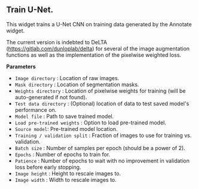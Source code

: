 ## Train U-Net. 

This widget trains a U-Net CNN on training data generated by the Annotate widget.

The current version is indebted to DeLTA (https://gitlab.com/dunloplab/delta) for several of the image augmentation functions as well as the implementation of the pixelwise weighted loss.

**Parameters**

* `Image directory` : Location of raw images.
* `Mask directory` : Location of segmentation masks.
* `Weights directory` : Location of pixelwise weights for training (will be auto-generated if not found).
* `Test data directory` : (Optional) location of data to test saved model's performance on.
* `Model file` : Path to save trained model.
* `Load pre-trained weights` : Option to load pre-trained model.
* `Source model`: Pre-trained model location.
* `Training / validation split` : Fraction of images to use for training vs. validation.
* `Batch size` : Number of samples per epoch (should be a power of 2).
* `Epochs` : Number of epochs to train for.
* `Patience` : Number of epochs to wait with no improvement in validation loss before early stopping.
* `Image height` : Height to rescale images to.
* `Image width` : Width to rescale images to.